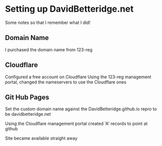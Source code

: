 # Setting up DavidBetteridge.net

Some notes so that I remember what I did!

## Domain Name
I purchased the domain name from 123-reg

## Cloudflare
Configured a free account on Cloudflare
Using the 123-reg management portal,  changed the nameservers to use the Cloudflare ones

## Git Hub Pages
Set the custom domain name against the DavidBetteridge.github.io repro to be davidbetteridge.net

Using the Cloudflare management portal created 'A' records to point at github

Site became available straight away
